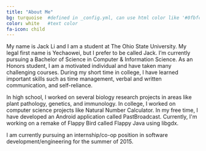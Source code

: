 ```yaml
---
title: "About Me"
bg: turquoise  #defined in _config.yml, can use html color like '#0fbfcf'
color: white   #text color
fa-icon: child
---
```


My name is Jack Li and I am a student at The Ohio State University. My legal first name is Yechaowei, but I prefer to be called Jack. I’m currently pursuing a Bachelor of Science in Computer & Information Science. As an Honors student, I am a motivated individual and have taken many challenging courses. During my short time in college, I have learned important skills such as time management, verbal and written communication, and self-reliance.

In high school, I worked on several biology research projects in areas like plant pathology, genetics, and immunology. In college, I worked on computer science projects like Natural Number Calculator. In my free time, I have developed an Android application called PastBroadcast. Currently, I'm working on a remake of Flappy Bird called Flappy Java using libgdx.

I am currently pursuing an internship/co-op position in software development/engineering for the summer of 2015.